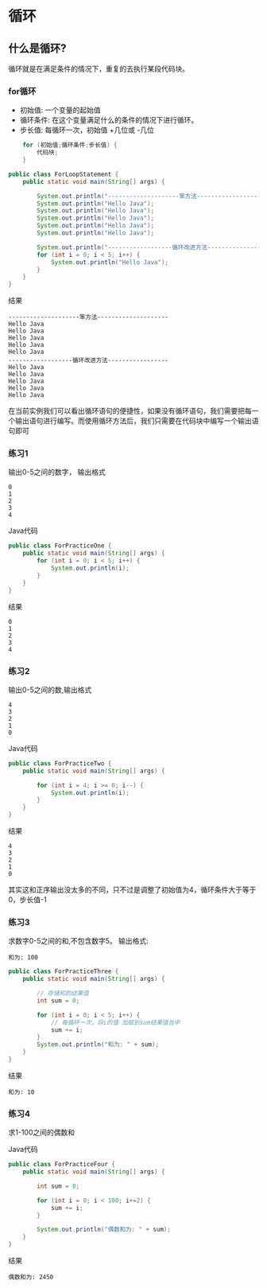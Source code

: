 # 循环
## 什么是循环?
循环就是在满足条件的情况下，重复的去执行某段代码块。

### for循环
- 初始值: 一个变量的起始值
- 循环条件: 在这个变量满足什么的条件的情况下进行循环。
- 步长值: 每循环一次，初始值 +几位或 -几位

```java
    for (初始值;循环条件;步长值) {
        代码块;
    }
```

```java
public class ForLoopStatement {
    public static void main(String[] args) {

        System.out.println("--------------------笨方法--------------------");
        System.out.println("Hello Java");
        System.out.println("Hello Java");
        System.out.println("Hello Java");
        System.out.println("Hello Java");
        System.out.println("Hello Java");

        System.out.println("------------------循环改进方法-----------------");
        for (int i = 0; i < 5; i++) {
            System.out.println("Hello Java");
        }
    }
}

```
结果
```
--------------------笨方法--------------------
Hello Java
Hello Java
Hello Java
Hello Java
Hello Java
------------------循环改进方法-----------------
Hello Java
Hello Java
Hello Java
Hello Java
Hello Java

```
<p>在当前实例我们可以看出循环语句的便捷性，如果没有循环语句，我们需要把每一个输出语句进行编写。而使用循环方法后，我们只需要在代码块中编写一个输出语句即可</p>

### 练习1
输出0-5之间的数字， 输出格式
```
0
1
2
3
4
```
Java代码
```java
public class ForPracticeOne {
    public static void main(String[] args) {
        for (int i = 0; i < 5; i++) {
            System.out.println(i);
        }
    }
}
```
结果
```
0
1
2
3
4
```

### 练习2
输出0-5之间的数,输出格式
```
4
3
2
1
0
```
Java代码

```java
public class ForPracticeTwo {
    public static void main(String[] args) {

        for (int i = 4; i >= 0; i--) {
            System.out.println(i);
        }
    }
}
```
结果
```
4
3
2
1
0
```
其实这和正序输出没太多的不同，只不过是调整了初始值为4，循环条件大于等于0，步长值-1

### 练习3
求数字0-5之间的和,不包含数字5。
输出格式:
```
和为: 100
```

```java
public class ForPracticeThree {
    public static void main(String[] args) {

        // 存储和的结果值
        int sum = 0;

        for (int i = 0; i < 5; i++) {
            // 每循环一次，将i的值 加赋到sum结果值当中
            sum += i;
        }
        System.out.println("和为: " + sum);
    }
}
```
结果

```
和为: 10
```
### 练习4
求1-100之间的偶数和

Java代码

```java
public class ForPracticeFour {
    public static void main(String[] args) {

        int sum = 0;

        for (int i = 0; i < 100; i+=2) {
            sum += i;
        }

        System.out.println("偶数和为: " + sum);
    }
}
```
结果

```
偶数和为: 2450
```
